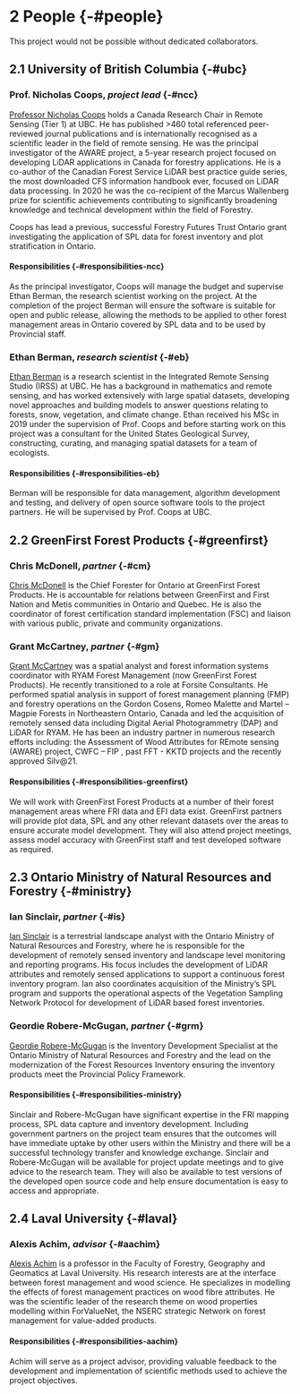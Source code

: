 # **2** People {-#people}

This project would not be possible without dedicated collaborators.

## **2.1** University of British Columbia {-#ubc}

### Prof. Nicholas Coops, *project lead* {-#ncc}

[Professor Nicholas Coops](https://forestry.ubc.ca/faculty-profile/nicholas-coops/) holds a Canada Research Chair in Remote Sensing (Tier 1) at UBC. He has published >460 total referenced peer-reviewed journal publications and is internationally recognised as a scientific leader in the field of remote sensing. He was the principal investigator of the AWARE project, a 5-year research project focused on developing LiDAR applications in Canada for forestry applications. He is a co-author of the Canadian Forest Service LiDAR best practice guide series, the most downloaded CFS information handbook ever, focused on LiDAR data processing. In 2020 he was the co-recipient of the Marcus Wallenberg prize for scientific achievements contributing to significantly broadening knowledge and technical development within the field of Forestry.

Coops has lead a previous, successful Forestry Futures Trust Ontario grant investigating the application of SPL data for forest inventory and plot stratification in Ontario. 

#### Responsibilities {-#responsibilities-ncc}

As the principal investigator, Coops will manage the budget and supervise Ethan Berman, the research scientist working on the project. At the completion of the project Berman will ensure the software is suitable for open and public release, allowing the methods to be applied to other forest management areas in Ontario covered by SPL data and to be used by Provincial staff.

### Ethan Berman, *research scientist* {-#eb}

[Ethan Berman](linkedin.com/in/ethan-berman) is a research scientist in the Integrated Remote Sensing Studio (IRSS) at UBC. He has a background in mathematics and remote sensing, and has worked extensively with large spatial datasets, developing novel approaches and building models to answer questions relating to forests, snow, vegetation, and climate change. Ethan received his MSc in 2019 under the supervision of Prof. Coops and before starting work on this project was a consultant for the United States Geological Survey, constructing, curating, and managing spatial datasets for a team of ecologists. 

#### Responsibilities {-#responsibilities-eb}

Berman will be responsible for data management, algorithm development and testing, and delivery of open source software tools to the project partners. He will be supervised by Prof. Coops at UBC.

## **2.2** GreenFirst Forest Products {-#greenfirst}

### Chris McDonell, *partner* {-#cm}

[Chris McDonell](linkedin.com/in/chris-mcdonell-45759113) is the Chief Forester for Ontario at GreenFirst Forest Products. He is accountable for relations between GreenFirst and First Nation and Metis communities in Ontario and Quebec. He is also the coordinator of forest certification standard implementation (FSC) and liaison with various public, private and community organizations.

### Grant McCartney, *partner* {-#gm}

[Grant McCartney](https://ca.linkedin.com/in/grantmccartneygis) was a spatial analyst and forest information systems coordinator with RYAM Forest Management (now GreenFirst Forest Products). He recently transitioned to a role at Forsite Consultants. He performed spatial analysis in support of forest management planning (FMP) and forestry operations on the Gordon Cosens, Romeo Malette and Martel – Magpie Forests in Northeastern Ontario, Canada and led the acquisition of remotely sensed data including Digital Aerial Photogrammetry (DAP) and LiDAR for RYAM. He has been an industry partner in numerous research efforts including: the Assessment of Wood Attributes for REmote sensing (AWARE) project, CWFC – FIP , past FFT - KKTD projects and the recently approved Silv@21.

#### Responsibilities {-#responsibilities-greenfirst}

We will work with GreenFirst Forest Products at a number of their forest management areas where FRI data and EFI data exist. GreenFirst partners will provide plot data, SPL and any other relevant datasets over the areas to ensure accurate model development. They will also attend project meetings, assess model accuracy with GreenFirst staff and test developed software as required. 

## **2.3** Ontario Ministry of Natural Resources and Forestry {-#ministry}

### Ian Sinclair, *partner* {-#is}

[Ian Sinclair](linkedin.com/in/ian-sinclair-984929a4) is a terrestrial landscape analyst with the Ontario Ministry of Natural Resources and Forestry, where he is responsible for the development of remotely sensed inventory and landscape level monitoring and reporting programs. His focus includes the development of LiDAR attributes and remotely sensed applications to support a continuous forest inventory program. Ian also coordinates acquisition of the Ministry’s SPL program and supports the operational aspects of the Vegetation Sampling Network Protocol for development of LiDAR based forest inventories.

### Geordie Robere-McGugan, *partner* {-#grm}

[Geordie Robere-McGugan](linkedin.com/in/geordie-robere-mcgugan-b5b6aa3) is the Inventory Development Specialist at the Ontario Ministry of Natural Resources and Forestry and the lead on the modernization of the Forest Resources Inventory ensuring the inventory products meet the Provincial Policy Framework. 

#### Responsibilities {-#responsibilities-ministry}

Sinclair and Robere-McGugan have significant expertise in the FRI mapping process, SPL data capture and inventory development. Including government partners on the project team ensures that the outcomes will have immediate uptake by other users within the Ministry and there will be a successful technology transfer and knowledge exchange. Sinclair and Robere-McGugan will be available for project update meetings and to give advice to the research team. They will also be available to test versions of the developed open source code and help ensure documentation is easy to access and appropriate.

## **2.4** Laval University {-#laval}

### Alexis Achim, *advisor* {-#aachim}

[Alexis Achim](https://www.sbf.ulaval.ca/alexis-achim) is a professor in the Faculty of Forestry, Geography and Geomatics at Laval University. His research interests are at the interface between forest management and wood science. He specializes in modelling the effects of forest management practices on wood fibre attributes. He was the scientific leader of the research theme on wood properties modelling within ForValueNet, the NSERC strategic Network on forest management for value-added products.

#### Responsibilities {-#responsibilities-aachim}

Achim will serve as a project advisor, providing valuable feedback to the development and implementation of scientific methods used to achieve the project objectives.
